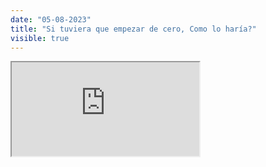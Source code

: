 ```yaml
---
date: "05-08-2023"
title: "Si tuviera que empezar de cero, Como lo haría?"
visible: true
---
```

<iframe src="https://www.youtube.com/embed/_VNtFa63aEE" allowfullscreen></iframe>
